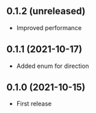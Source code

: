 ## 0.1.2 (unreleased)

- Improved performance

## 0.1.1 (2021-10-17)

- Added enum for direction

## 0.1.0 (2021-10-15)

- First release
